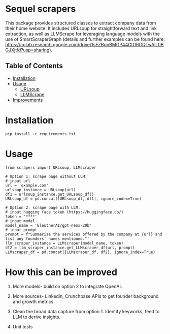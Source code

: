 # Sequel scrapers
This package provides structured classes to extract company data from their home website. It includes URLsoup for straightforward text and link extraction, as well as LLMScrape for leveraging language models with the use of SmartScraperGraph (details and further examples can be found here: https://colab.research.google.com/drive/1sEZBonBMGP44CtO6GQTwAlL0BGJXjtfd?usp=sharing).

## Table of Contents
- [Installation](#installation)
- [Usage](#usage)
  - [URLsoup](#urlsoup)
  - [LLMScrape](#llmscrape)
- [Improvements](#improvements)

# Installation

```
pip install -r requirements.txt
```

# Usage
```
from scrapers import URLsoup, LLMscraper

# Option 1: scrape page without LLM.
# input url
url = 'example.com'
urlsoup_instance = URLsoup(url)
df1 = urlsoup_instance.get_URLsoup_df()
URLsoup_df = pd.concat([URLsoup_df, df1], ignore_index=True)

# Option 2: scrape page with LLM. 
# input hugging face token (https://huggingface.co/)
token = '****'
# input model
model_name = 'EleutherAI/gpt-neox-20b' 
# input prompt
prompt = f"Summarize the services offered by the company at {url} and list any founders' names mentioned."'
llm_scraper_instance = LLMscraper(model_name, token)
df2 = llm_scraper_instance.get_LLMscraper_df(url, prompt)
LLMscraper_df = pd.concat([LLMscraper_df, df2], ignore_index=True)
```

# How this can be improved

1. More models- build on option 2 to integrate OpenAI.

2. More sources- Linkedin, Crunchbase APIs to get founder background and growth metrics.

3. Clean the broad data capture from option 1. Identify keyworks, feed to LLM to derive insights.

4. Unit tests

